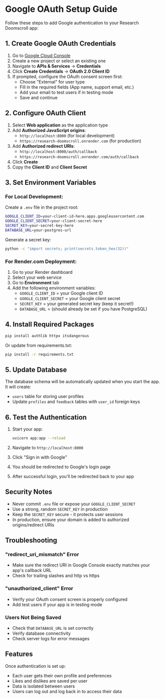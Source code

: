 # Google OAuth Setup Guide

Follow these steps to add Google authentication to your Research Doomscroll app:

## 1. Create Google OAuth Credentials

1. Go to [Google Cloud Console](https://console.cloud.google.com/)
2. Create a new project or select an existing one
3. Navigate to **APIs & Services** → **Credentials**
4. Click **Create Credentials** → **OAuth 2.0 Client ID**
5. If prompted, configure the OAuth consent screen first:
   - Choose "External" for user type
   - Fill in the required fields (App name, support email, etc.)
   - Add your email to test users if in testing mode
   - Save and continue

## 2. Configure OAuth Client

1. Select **Web application** as the application type
2. Add **Authorized JavaScript origins**:
   - `http://localhost:8000` (for local development)
   - `https://research-doomscroll.onrender.com` (for production)
3. Add **Authorized redirect URIs**:
   - `http://localhost:8000/auth/callback`
   - `https://research-doomscroll.onrender.com/auth/callback`
4. Click **Create**
5. Copy the **Client ID** and **Client Secret**

## 3. Set Environment Variables

### For Local Development:

Create a `.env` file in the project root:

```bash
GOOGLE_CLIENT_ID=your-client-id-here.apps.googleusercontent.com
GOOGLE_CLIENT_SECRET=your-client-secret-here
SECRET_KEY=your-secret-key-here
DATABASE_URL=your-postgres-url
```

Generate a secret key:
```bash
python -c "import secrets; print(secrets.token_hex(32))"
```

### For Render.com Deployment:

1. Go to your Render dashboard
2. Select your web service
3. Go to **Environment** tab
4. Add the following environment variables:
   - `GOOGLE_CLIENT_ID` = your Google client ID
   - `GOOGLE_CLIENT_SECRET` = your Google client secret
   - `SECRET_KEY` = your generated secret key (keep it secret!)
   - `DATABASE_URL` = (should already be set if you have PostgreSQL)

## 4. Install Required Packages

```bash
pip install authlib httpx itsdangerous
```

Or update from requirements.txt:
```bash
pip install -r requirements.txt
```

## 5. Update Database

The database schema will be automatically updated when you start the app. It will create:
- `users` table for storing user profiles
- Update `profiles` and `feedback` tables with `user_id` foreign keys

## 6. Test the Authentication

1. Start your app:
   ```bash
   uvicorn app:app --reload
   ```

2. Navigate to `http://localhost:8000`

3. Click "Sign in with Google"

4. You should be redirected to Google's login page

5. After successful login, you'll be redirected back to your app

## Security Notes

- Never commit `.env` file or expose your `GOOGLE_CLIENT_SECRET`
- Use a strong, random `SECRET_KEY` in production
- Keep the `SECRET_KEY` secure - it protects user sessions
- In production, ensure your domain is added to authorized origins/redirect URIs

## Troubleshooting

### "redirect_uri_mismatch" Error
- Make sure the redirect URI in Google Console exactly matches your app's callback URL
- Check for trailing slashes and http vs https

### "unauthorized_client" Error
- Verify your OAuth consent screen is properly configured
- Add test users if your app is in testing mode

### Users Not Being Saved
- Check that `DATABASE_URL` is set correctly
- Verify database connectivity
- Check server logs for error messages

## Features

Once authentication is set up:
- Each user gets their own profile and preferences
- Likes and dislikes are saved per user
- Data is isolated between users
- Users can log out and log back in to access their data
